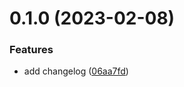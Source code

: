 # 0.1.0 (2023-02-08)


### Features

*  add changelog ([06aa7fd](https://github.com/lydiasbitya/greetings-ci/commit/06aa7fd05a573c0d870afd1192940693f64cfb17))



